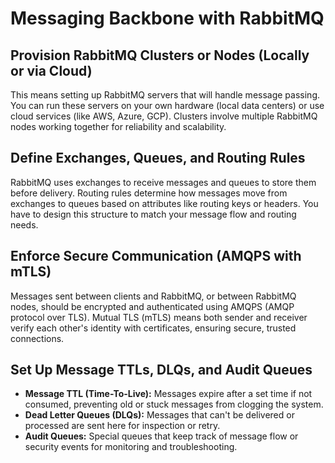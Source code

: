 # Messaging Backbone with RabbitMQ

## Provision RabbitMQ Clusters or Nodes (Locally or via Cloud)

This means setting up RabbitMQ servers that will handle message passing. You can run these servers on your own hardware (local data centers) or use cloud services (like AWS, Azure, GCP). Clusters involve multiple RabbitMQ nodes working together for reliability and scalability.

## Define Exchanges, Queues, and Routing Rules

RabbitMQ uses exchanges to receive messages and queues to store them before delivery. Routing rules determine how messages move from exchanges to queues based on attributes like routing keys or headers. You have to design this structure to match your message flow and routing needs.

## Enforce Secure Communication (AMQPS with mTLS)

Messages sent between clients and RabbitMQ, or between RabbitMQ nodes, should be encrypted and authenticated using AMQPS (AMQP protocol over TLS). Mutual TLS (mTLS) means both sender and receiver verify each other's identity with certificates, ensuring secure, trusted connections.

## Set Up Message TTLs, DLQs, and Audit Queues

- **Message TTL (Time-To-Live):** Messages expire after a set time if not consumed, preventing old or stuck messages from clogging the system.
- **Dead Letter Queues (DLQs):** Messages that can't be delivered or processed are sent here for inspection or retry.
- **Audit Queues:** Special queues that keep track of message flow or security events for monitoring and troubleshooting.
